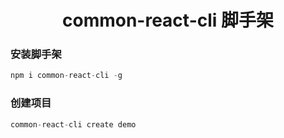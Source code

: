 <h1 align="center">common-react-cli 脚手架</h1>

### 安装脚手架

```js
npm i common-react-cli -g


```

### 创建项目

```js
common-react-cli create demo


```
